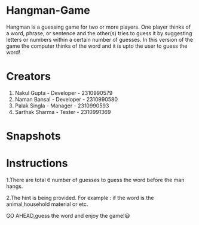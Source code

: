 # Hangman-Game

Hangman is a guessing game for two or more players. One player thinks of a word, phrase, or sentence and the other(s) tries to guess it by suggesting letters or numbers within a certain number of guesses.
In this version of the game the computer thinks of the word and it is upto the user to guess the word!

# Creators
1. Nakul Gupta - Developer - 2310990579
2. Naman Bansal - Developer - 2310990580
3. Palak Singla - Manager - 2310990593
4. Sarthak Sharma - Tester - 2310991369

# Snapshots



# Instructions
1.There are total 6 number of guesses to guess the word before the man hangs.


2.The hint is being provided. For example : if the word is the animal,household material or etc.

GO AHEAD,guess the word and enjoy the game!:smiley:






